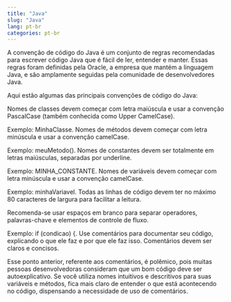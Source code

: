 ```yaml
---
title: "Java"
slug: "Java"
lang: pt-br
categories: pt-br
---
```


A convenção de código do Java é um conjunto de regras recomendadas para escrever
código Java que é fácil de ler, entender e manter. Essas regras foram definidas
pela Oracle, a empresa que mantém a linguagem Java, e são amplamente seguidas
pela comunidade de desenvolvedores Java.

Aqui estão algumas das principais convenções de código do Java:

Nomes de classes devem começar com letra maiúscula e usar a convenção PascalCase
(também conhecida como Upper CamelCase).

Exemplo: MinhaClasse.
Nomes de métodos devem começar com letra minúscula e usar a convenção camelCase.

Exemplo: meuMetodo().
Nomes de constantes devem ser totalmente em letras maiúsculas, separadas por underline.

Exemplo: MINHA_CONSTANTE.
Nomes de variáveis devem começar com letra minúscula e usar a convenção camelCase.

Exemplo: minhaVariavel.
Todas as linhas de código devem ter no máximo 80 caracteres de largura para facilitar a leitura.

Recomenda-se usar espaços em branco para separar operadores, palavras-chave e elementos de controle de fluxo.

Exemplo: if (condicao) {.
Use comentários para documentar seu código, explicando o que ele faz e por que ele faz isso. Comentários devem ser claros e concisos.

Esse ponto anterior, referente aos comentários, é polêmico, pois muitas pessoas desenvolvedoras consideram que um bom código deve ser autoexplicativo. Se você utiliza nomes intuitivos e descritivos para suas variáveis e métodos, fica mais claro de entender o que está acontecendo no código, dispensando a necessidade de uso de comentários.
